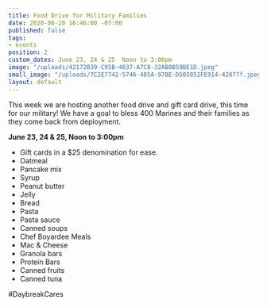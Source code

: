 ```yaml
---
title: Food Drive for Military Families
date: 2020-06-20 16:46:00 -07:00
published: false
tags:
- events
position: 2
custom_dates: June 23, 24 & 25  Noon to 3:00pm
image: "/uploads/42172B39-C95B-4037-A7C8-32AB0B59BE1D.jpeg"
small_image: "/uploads/7C2E7742-5746-485A-97BE-D503852FE914-42877f.jpeg"
layout: default
---
```



This week we are hosting another food drive and gift card drive, this time for our military! We have a goal to bless 400 Marines and their families as they come back from deployment.

**June 23, 24 & 25, Noon to 3:00pm**

* Gift cards in a $25 denomination for ease. 
* Oatmeal
* Pancake mix
* Syrup
* Peanut butter
* Jelly
* Bread
* Pasta
* Pasta sauce
* Canned soups
* Chef Boyardee Meals
* Mac & Cheese 
* Granola bars
* Protein Bars
* Canned fruits 
* Canned tuna

#DaybreakCares
